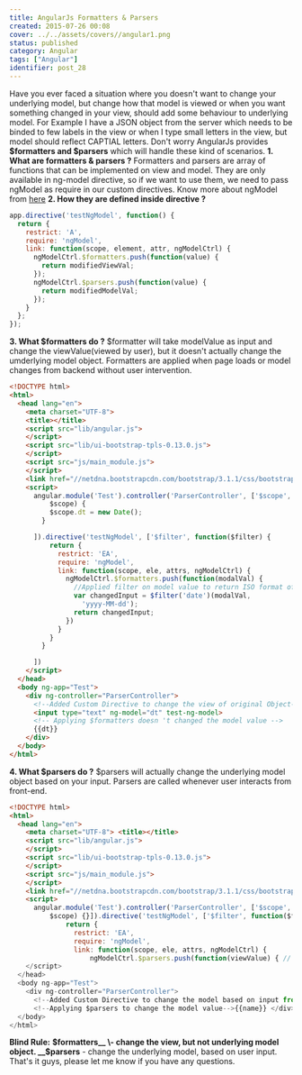 ```yaml
---
title: AngularJs Formatters & Parsers
created: 2015-07-26 00:08
cover: ../../assets/covers//angular1.png
status: published
category: Angular
tags: ["Angular"]
identifier: post_28
---
```

Have you ever faced a situation where you doesn't want to change your underlying model, but change how that model is viewed or when you want something changed in your view, should add some behaviour to underlying model. For Example I have a JSON object from the server which needs to be binded to few labels in the view or when I type small letters in the view, but model should reflect CAPTIAL letters. Don't worry AngularJs provides **$formatters and $parsers** which will handle these kind of scenarios. **1\. What are formatters & parsers ?** Formatters and parsers are array of functions that can be implemented on view and model. They are only available in ng-model directive, so if we want to use them, we need to pass ngModel as require in our custom directives. Know more about ngModel from [here](https://docs.angularjs.org/api/ng/type/ngModel.NgModelController) **2\. How they are defined inside directive ?**

```javascript
app.directive('testNgModel', function() {
  return {
    restrict: 'A',
    require: 'ngModel',
    link: function(scope, element, attr, ngModelCtrl) {
      ngModelCtrl.$formatters.push(function(value) {
        return modifiedViewVal;
      });
      ngModelCtrl.$parsers.push(function(value) {
        return modifiedModelVal;
      });
    }
  };
});
```

**3\. What $formatters do ?** $formatter will take modelValue as input and change the viewValue(viewed by user), but it doesn't actually change the umderlying model object. Formatters are applied when page loads or model changes from backend without user intervention.

```html
<!DOCTYPE html>
<html>
  <head lang="en">
    <meta charset="UTF-8">
    <title></title>
    <script src="lib/angular.js">
    </script>
    <script src="lib/ui-bootstrap-tpls-0.13.0.js">
    </script>
    <script src="js/main_module.js">
    </script>
    <link href="//netdna.bootstrapcdn.com/bootstrap/3.1.1/css/bootstrap.min.css" rel="stylesheet">
    <script>
      angular.module('Test').controller('ParserController', ['$scope', function(
          $scope) {
          $scope.dt = new Date();
        }

      ]).directive('testNgModel', ['$filter', function($filter) {
          return {
            restrict: 'EA',
            require: 'ngModel',
            link: function(scope, ele, attrs, ngModelCtrl) {
              ngModelCtrl.$formatters.push(function(modalVal) {
                //Applied filter on model value to return ISO format of the date. 
                var changedInput = $filter('date')(modalVal,
                  'yyyy-MM-dd');
                return changedInput;
              })
            }
          }
        }

      ])
    </script>
  </head>
  <body ng-app="Test">
    <div ng-controller="ParserController">
      <!--Added Custom Directive to change the view of original Object-->
      <input type="text" ng-model="dt" test-ng-model>
      <!-- Applying $formatters doesn 't changed the model value -->
      {{dt}}
    </div>
  </body>
</html>
```

**4\. What $parsers do ?** $parsers will actually change the underlying model object based on your input. Parsers are called whenever user interacts from front-end. 

```html
<!DOCTYPE html>
<html>
  <head lang="en">
    <meta charset="UTF-8"> <title></title>
    <script src="lib/angular.js">
    </script>
    <script src="lib/ui-bootstrap-tpls-0.13.0.js">
    </script>
    <script src="js/main_module.js">
    </script>
    <link href="//netdna.bootstrapcdn.com/bootstrap/3.1.1/css/bootstrap.min.css" rel="stylesheet">
    <script>
      angular.module('Test').controller('ParserController', ['$scope', function(
          $scope) {}]).directive('testNgModel', ['$filter', function($filter) {
              return {
                restrict: 'EA',
                require: 'ngModel',
                link: function(scope, ele, attrs, ngModelCtrl) {
                    ngModelCtrl.$parsers.push(function(viewValue) { // returns the changed model object return viewValue.toUpperCase() }) } } }])
    </script>
  </head>
  <body ng-app="Test">
    <div ng-controller="ParserController">
      <!--Added Custom Directive to change the model based on input from user--><input type="text" ng-model="name" test-ng-model>
      <!--Applying $parsers to change the model value-->{{name}} </div>
  </body>
</html>
```

 **Blind Rule:** __$formatters__ \- change the view, but not underlying model object. __$parsers__ \- change the underlying model, based on user input. That's it guys, please let me know if you have any questions.
